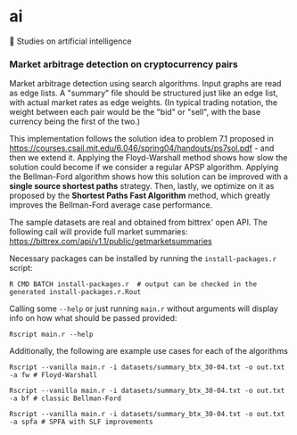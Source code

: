 # ai
:thought_balloon: Studies on artificial intelligence

### Market arbitrage detection on cryptocurrency pairs
Market arbitrage detection using search algorithms. Input graphs are
read as edge lists. A "summary" file should be structured just like
an edge list, with actual market rates as edge weights. (In typical trading
notation, the weight between each pair would be the "bid" or "sell", with the
base currency being the first of the two.)


This implementation follows the solution idea to problem 7.1 proposed in
https://courses.csail.mit.edu/6.046/spring04/handouts/ps7sol.pdf - and then we
extend it. Applying the Floyd-Warshall method shows how slow the solution could
become if we consider a regular APSP algorithm. Applying the Bellman-Ford
algorithm shows how this solution can be improved with a __single source
shortest paths__ strategy. Then, lastly, we optimize on it as proposed by
the __Shortest Paths Fast Algorithm__ method, which greatly improves the
Bellman-Ford average case performance.


The sample datasets  are real and obtained from bittrex' open
API. The following call will provide full market summaries:
https://bittrex.com/api/v1.1/public/getmarketsummaries


Necessary packages can be installed by running the `install-packages.r` script:
```
R CMD BATCH install-packages.r  # output can be checked in the generated install-packages.r.Rout
```

Calling some `--help` or just running `main.r` without arguments will display info on how what
should be passed provided:
```
Rscript main.r --help
```


Additionally, the following are example use cases for each of the algorithms
```
Rscript --vanilla main.r -i datasets/summary_btx_30-04.txt -o out.txt -a fw # Floyd-Warshall

Rscript --vanilla main.r -i datasets/summary_btx_30-04.txt -o out.txt -a bf # classic Bellman-Ford

Rscript --vanilla main.r -i datasets/summary_btx_30-04.txt -o out.txt -a spfa # SPFA with SLF improvements
```
